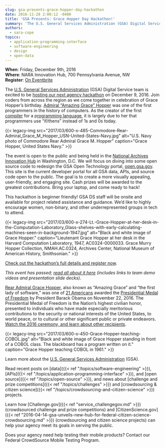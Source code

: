 ```yaml
---
slug: gsa-presents-grace-hopper-day-hackathon
date: 2016-11-28 2:00:12 -0400
title: 'GSA Presents: Grace Hopper Day Hackathon!'
summary: 'The U.S. General Services Administration (GSA) Digital Service team is excited to be hosting our next agency hackathon on December 9, 2016. Join coders from across the region as we come together in celebration of Grace Hopper’s birthday.'
authors:
  - sara-cope
topics:
  - application-programming-interface
  - software-engineering
  - design
  - open-data
---
```


**When**: Friday, December 9th, 2016<br />
**Where**: NARA Innovation Hub, 700 Pennsylvania Avenue, NW<br />
**Register**: [On Eventbrite](https://www.eventbrite.com/e/grace-hopper-day-hackathon-tickets-27668620589)

The [U.S. General Services Administration](http://www.gsa.gov/) (GSA) Digital Service team is excited to be [hosting our next agency hackathon](http://open.gsa.gov/grace-hopper-hackathon/) on December 9, 2016. Join coders from across the region as we come together in celebration of Grace Hopper’s birthday. [Admiral “Amazing Grace” Hopper](https://en.wikipedia.org/wiki/Grace_Hopper) was one of the first programmers in the history of computers. As the creator of the first [compiler](https://en.wikipedia.org/wiki/Compiler) for a p[rogramming language](https://en.wikipedia.org/wiki/Programming_language), it is largely due to her that programmers use “if/thens” instead of 1s and 0s today.

{{< legacy-img src="2017/03/600-x-485-Commodore-Rear-Admiral_Grace_M_Hopper_USN-United-States-Navy.jpg" alt="U.S. Navy photo of Commodore Rear Admiral Grace M. Hopper" caption="Grace Hopper, United States Navy." >}}

The event is open to the public and being held in the [National Archives Innovation Hub](https://www.archives.gov/innovation-hub) in Washington, D.C. We will focus on diving into some open source code to redesign the GSA Open Technology portal, [open.gsa.gov](http://open.gsa.gov/). This site is the current developer portal for all GSA data, APIs, and source code open to the public. The goal is to create a more visually appealing, user-friendly, and engaging site. Cash prizes will be awarded to the greatest contributions. Bring your laptop, and come ready to hack!

This hackathon is beginner friendly! GSA DS staff will be onsite and available for project related assistance and guidance. We’d like to highly encourage women, non-binary, and other underrepresented groups in tech to attend.

{{< legacy-img src="2017/03/600-x-274-Lt.-Grace-Hopper-at-her-desk-in-the-Computation-Laboratory_Glass-shelves-with-early-calculating-machines-seen-in-background-1947.jpg" alt="Black and white image of Grace Hopper." caption="Lieutenant Grace Hopper at her desk in the Harvard Computation Laboratory, 1947, AC0324-0000033. Grace Murry Hopper Collection, NMAH.AC.0324, Archives Center, National Museum of American History, Smithsonian." >}}

[Check out the hackathon’s full details and register now](http://open.gsa.gov/grace-hopper-hackathon/).

_This event has passed; [read all about it here](https://open.gsa.gov/events/grace-hopper-hackathon/) (includes links to team demo videos and presentation slide decks)._

[Rear Admiral Grace Hopper](http://fivethirtyeight.com/features/the-queen-of-code/), also known as “Amazing Grace” and “the first lady of software,” was one of [21 Americans](https://www.whitehouse.gov/the-press-office/2016/11/16/president-obama-names-recipients-presidential-medal-freedom) awarded the [Presidential Medal of Freedom](https://www.whitehouse.gov/blog/2016/11/22/celebrating-presidential-medal-freedom-winners-science-and-tech-garwin-hopper-and) by President Barack Obama on November 22, 2016. The Presidential Medal of Freedom is the Nation’s highest civilian honor, presented to individuals who have made especially meritorious contributions to the security or national interests of the United States, to world peace, or to cultural or other significant public or private endeavors. [Watch the 2016 ceremony, and learn about other recipients](https://obamawhitehouse.archives.gov/campaign/medal-of-freedom).

{{< legacy-img src="2017/03/600-x-450-Grace-Hopper-teaching-COBOL.jpg" alt="Black and white image of Grace Hopper standing in front of a COBOL class. The blackboard has a program written on it." caption="Grace Hopper teaching COBOL in 1961." >}}

Learn more about the [U.S. General Services Administration](http://www.gsa.gov/) (GSA).

Read recent posts on [data]({{< ref "/topics/software-engineering" >}}), [APIs]({{< ref "/topics/application-programming-interface" >}}), and [open source]({{< ref "/topics/open-source" >}}), and news about [challenge and prize competitions]({{< ref "/topics/challenges" >}}) and [crowdsourcing & citizen science]({{< ref "/topics/crowdsourcing-and-citizen-science" >}}) projects.

Learn how [Challenge.gov]({{< ref "service_challengegov.md" >}}) (crowdsourced challenge and prize competitions) and [CitizenScience.gov]({{< ref "2016-04-14-gsa-unveils-new-hub-for-federal-citizen-science-crowdsourcing.md" >}}) (crowdsourcing and citizen science projects) can help your agency meet its goals in serving the public.

Does your agency need help testing their mobile products? Contact our Federal CrowdSource Mobile Testing Program.
